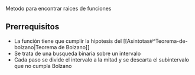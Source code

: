 Metodo para encontrar raices de funciones

## Prerrequisitos
- La función tiene que cumplir la hipotesis del [[Asintotas#^Teorema-de-bolzano|Teorema de Bolzano]]
- Se trata de una busqueda binaria sobre un intervalo
- Cada paso se divide el intervalo a la mitad y se descarta el subintervalo que no cumpla Bolzano
